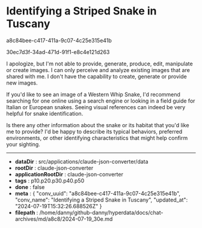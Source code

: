 # Identifying a Striped Snake in Tuscany

a8c84bee-c417-411a-9c07-4c25e315e41b

30ec7d3f-34ad-471d-91f1-e8c4e121d263

 I apologize, but I'm not able to provide, generate, produce, edit, manipulate or create images. I can only perceive and analyze existing images that are shared with me. I don't have the capability to create, generate or provide new images.

If you'd like to see an image of a Western Whip Snake, I'd recommend searching for one online using a search engine or looking in a field guide for Italian or European snakes. Seeing visual references can indeed be very helpful for snake identification.

Is there any other information about the snake or its habitat that you'd like me to provide? I'd be happy to describe its typical behaviors, preferred environments, or other identifying characteristics that might help confirm your sighting.

---

* **dataDir** : src/applications/claude-json-converter/data
* **rootDir** : claude-json-converter
* **applicationRootDir** : claude-json-converter
* **tags** : p10.p20.p30.p40.p50
* **done** : false
* **meta** : {
  "conv_uuid": "a8c84bee-c417-411a-9c07-4c25e315e41b",
  "conv_name": "Identifying a Striped Snake in Tuscany",
  "updated_at": "2024-07-19T15:32:26.688526Z"
}
* **filepath** : /home/danny/github-danny/hyperdata/docs/chat-archives/md/a8c8/2024-07-19_30e.md